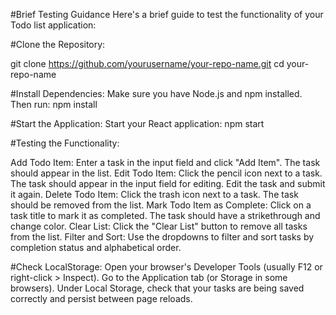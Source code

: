 #Brief Testing Guidance
Here's a brief guide to test the functionality of your Todo list application:

#Clone the Repository:

git clone https://github.com/yourusername/your-repo-name.git
cd your-repo-name

#Install Dependencies:
Make sure you have Node.js and npm installed. Then run:
npm install

#Start the Application:
Start your React application:
npm start

#Testing the Functionality:

Add Todo Item: Enter a task in the input field and click "Add Item". The task should appear in the list.
Edit Todo Item: Click the pencil icon next to a task. The task should appear in the input field for editing. Edit the task and submit it again.
Delete Todo Item: Click the trash icon next to a task. The task should be removed from the list.
Mark Todo Item as Complete: Click on a task title to mark it as completed. The task should have a strikethrough and change color.
Clear List: Click the "Clear List" button to remove all tasks from the list.
Filter and Sort: Use the dropdowns to filter and sort tasks by completion status and alphabetical order.

#Check LocalStorage:
Open your browser's Developer Tools (usually F12 or right-click > Inspect).
Go to the Application tab (or Storage in some browsers).
Under Local Storage, check that your tasks are being saved correctly and persist between page reloads.
